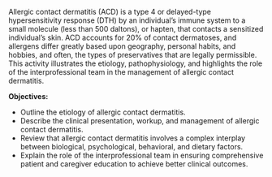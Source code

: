 Allergic contact dermatitis (ACD) is a type 4 or delayed-type hypersensitivity response (DTH) by an individual’s immune system to a small molecule (less than 500 daltons), or hapten, that contacts a sensitized individual’s skin. ACD accounts for 20% of contact dermatoses, and allergens differ greatly based upon geography, personal habits, and hobbies, and often, the types of preservatives that are legally permissible. This activity illustrates the etiology, pathophysiology, and highlights the role of the interprofessional team in the management of allergic contact dermatitis.

**Objectives:**
- Outline the etiology of allergic contact dermatitis.
- Describe the clinical presentation, workup, and management of allergic contact dermatitis.
- Review that allergic contact dermatitis involves a complex interplay between biological, psychological, behavioral, and dietary factors.
- Explain the role of the interprofessional team in ensuring comprehensive patient and caregiver education to achieve better clinical outcomes.